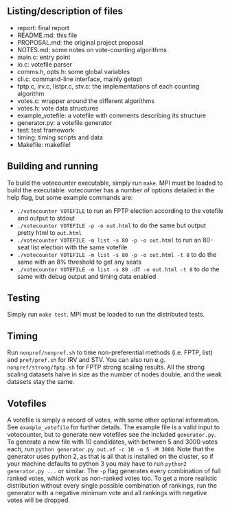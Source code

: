 ## Listing/description of files
* report: final report
* README.md: this file
* PROPOSAL.md: the original project proposal
* NOTES.md: some notes on vote-counting algorithms
* main.c: entry point
* io.c: votefile parser
* comms.h, opts.h: some global variables
* cli.c: command-line interface, mainly getopt
* fptp.c, irv.c, listpr.c, stv.c: the implementations of each counting algorithm
* votes.c: wrapper around the different algorithms
* votes.h: vote data structures
* example_votefile: a votefile with comments describing its structure
* generator.py: a votefile generator
* test: test framework
* timing: timing scripts and data
* Makefile: makefile!

## Building and running
To build the votecounter executable, simply run `make`. MPI must be loaded to
build the executable. votecounter has a number of options detailed in the help
flag, but some example commands are:
* `./votecounter VOTEFILE` to run an FPTP election according to the votefile and
  output to stdout
* `./votecounter VOTEFILE -p -o out.html` to do the same but output pretty html
  to `out.html`
* `./votecounter VOTEFILE -m list -s 80 -p -o out.html` to run an 80-seat list
  election with the same votefile
* `./votecounter VOTEFILE -m list -s 80 -p -o out.html -t 8` to do the same with
  an 8% threshold to get any seats
* `./votecounter VOTEFILE -m list -s 80 -dT -o out.html -t 8` to do the same
  with debug output and timing data enabled

## Testing
Simply run `make test`. MPI must be loaded to run the distributed tests.

## Timing
Run `nonpref/nonpref.sh` to time non-preferential methods (i.e. FPTP, list) and
`pref/pref.sh` for IRV and STV. You can also run e.g. `nonpref/strong/fptp.sh`
for FPTP strong scaling results. All the strong scaling datasets halve in size
  as the number of nodes double, and the weak datasets stay the same.

## Votefiles
A votefile is simply a record of votes, with some other optional information.
See `example_votefile` for further details. The example file is a valid input to
votecounter, but to generate new votefiles see the included `generator.py`. To
generate a new file with 10 candidates, with between 5 and 3000 votes each,
run `python generator.py out.vf -c 10 -m 5 -M 3000`. Note that the generator
uses python 2, as that is all that is installed on the cluster, so if your
machine defaults to python 3 you may have to run `python2 generator.py ...` or
similar. The `-p` flag generates every combination of full ranked votes, which
work as non-ranked votes too. To get a more realistic distribution without every
single possible combination of rankings, run the generator with a negative
minimum vote and all rankings with negative votes will be dropped.
